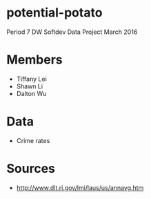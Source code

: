 # potential-potato
Period 7 DW Softdev Data Project March 2016

# Members
* Tiffany Lei
* Shawn Li
* Dalton Wu

# Data
* Crime rates

# Sources
* http://www.dlt.ri.gov/lmi/laus/us/annavg.htm
